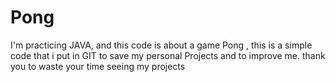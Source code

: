 # Pong
I'm practicing JAVA, and this code is about a game Pong , this is a simple code  that i put in GIT to  save my personal Projects and to improve me. thank you to waste your time seeing my projects   
